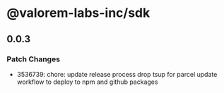 # @valorem-labs-inc/sdk

## 0.0.3

### Patch Changes

- 3536739: chore: update release process
  drop tsup for parcel
  update workflow to deploy to npm and github packages
